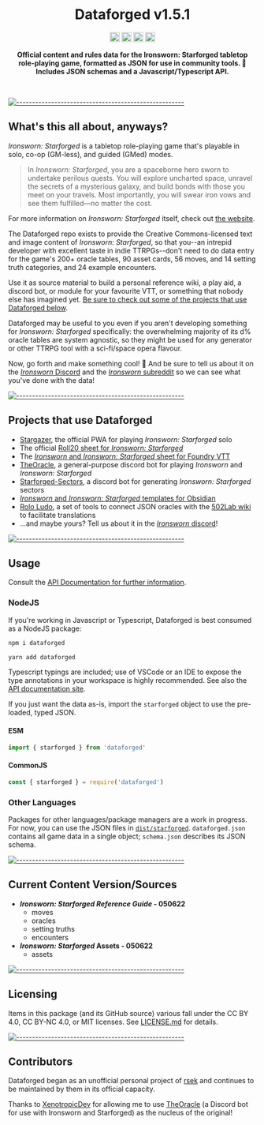 <!-- ⚠️ This README has been generated from the file(s) "./src/templates/blueprint.md" ⚠️--><h1 align="center">Dataforged v1.5.1</h1>
<p align="center">
		<a href="https://www.npmjs.com/package/dataforged"><img alt="undefined" src="https://img.shields.io/npm/v/dataforged?logo=npm" height="20"/></a>
<a href="https://www.npmjs.com/package/dataforged"><img alt="undefined" src="https://img.shields.io/npm/dm/dataforged?logo=npm" height="20"/></a>
<a href="https://discordapp.com/invite/6QMvmJb"><img alt="Join the Ironsworn Discord" src="https://img.shields.io/discord/437120373436186625?color=%235865F2&label=Ironsworn%20Discord&logo=discord&logoColor=white" height="20"/></a>
<a href="https://www.reddit.com/r/Ironsworn/"><img alt="Visit the r/Ironsworn subreddit" src="https://img.shields.io/reddit/subreddit-subscribers/ironsworn?style=social" height="20"/></a>
	</p>

<p align="center">
  <b>Official content and rules data for the Ironsworn: Starforged tabletop role-playing game, formatted as JSON for use in community tools. 🚀 Includes JSON schemas and a Javascript/Typescript API.</b></br>
  <sub><sub>
</p>

<br />



[![-----------------------------------------------------](https://raw.githubusercontent.com/andreasbm/readme/master/assets/lines/cloudy.png)](#whats-this-all-about-anyways)

## What's this all about, anyways?

*Ironsworn: Starforged* is a tabletop role-playing game that's playable in solo, co-op (GM-less), and guided (GMed) modes.

> In *Ironsworn: Starforged*, you are a spaceborne hero sworn to undertake perilous quests. You will explore uncharted space, unravel the secrets of a mysterious galaxy, and build bonds with those you meet on your travels. Most importantly, you will swear iron vows and see them fulfilled—no matter the cost.

For more information on *Ironsworn: Starforged* itself, check out [the website](https://getstarforged.com/).

The Dataforged repo exists to provide the Creative Commons-licensed text and image content of *Ironsworn: Starforged*, so that you--an intrepid developer with excellent taste in indie TTRPGs--don't need to do data entry for the game's 200+ oracle tables, 90 asset cards, 56 moves, and 14 setting truth categories, and 24 example encounters.

Use it as source material to build a personal reference wiki, a play aid, a discord bot, or module for your favourite VTT, or something that nobody else has imagined yet. [Be sure to check out some of the projects that use Dataforged below](#projects-that-use-dataforged).

Dataforged may be useful to you even if you aren't developing something for *Ironsworn: Starforged* specifically: the overwhelming majority of its d% oracle tables are system agnostic, so they might be used for any generator or other TTRPG tool with a sci-fi/space opera flavour.

Now, go forth and make something cool! 🚀 And be sure to tell us about it on the [*Ironsworn* Discord](https://discordapp.com/invite/6QMvmJb) and the [*Ironsworn* subreddit](https://www.reddit.com/r/Ironsworn/) so we can see what you've done with the data!


[![-----------------------------------------------------](https://raw.githubusercontent.com/andreasbm/readme/master/assets/lines/cloudy.png)](#projects-that-use-dataforged)

## Projects that use Dataforged

* [Stargazer](https://nboughton.uk/apps/stargazer/), the official PWA for playing *Ironsworn: Starforged* solo
* The official [Roll20 sheet for *Ironsworn: Starforged*](https://github.com/aureyia/roll20-character-sheets)
* The [*Ironsworn* and *Ironsworn: Starforged* sheet for Foundry VTT](https://github.com/ben/foundry-ironsworn)
* [TheOracle](https://github.com/XenotropicDev/TheOracle), a general-purpose discord bot for playing *Ironsworn* and *Ironsworn: Starforged*
* [Starforged-Sectors](https://github.com/Ferretsroq/Starforged-Sectors), a discord bot for generating *Ironsworn: Starforged* sectors
* [*Ironsworn* and *Ironsworn: Starforged* templates for Obsidian](https://github.com/grimborg/obsidian-ironsworn)
* [Rolo Ludo](https://code.tupale.co/Offray/RoloLudo),  a set of tools to connect JSON oracles with the [502Lab wiki](https://mutabit.com/repos.fossil/502Lab/uv/wiki/502Lab.html) to facilitate translations
* ...and maybe yours? Tell us about it in the [*Ironsworn* discord](https://discordapp.com/invite/6QMvmJb)!


[![-----------------------------------------------------](https://raw.githubusercontent.com/andreasbm/readme/master/assets/lines/cloudy.png)](#usage)

## Usage

Consult the [API Documentation for further information](https://rsek.github.io/dataforged).

### NodeJS
If you're working in Javascript or Typescript, Dataforged is best consumed as a NodeJS package:
```bash
npm i dataforged
```
```bash
yarn add dataforged
```
Typescript typings are included; use of VSCode or an IDE to expose the type annotations in your workspace is highly recommended. See also the [API documentation site](https://rsek.github.io/dataforged).

If you just want the data as-is, import the `starforged` object to use the pre-loaded, typed JSON.

#### ESM

```javascript
import { starforged } from 'dataforged'
```

#### CommonJS

```javascript
const { starforged } = require('dataforged')
```

### Other Languages
Packages for other languages/package managers are a work in progress. For now, you can use the JSON files in  [`dist/starforged`](dist/starforged). `dataforged.json` contains all game data in a single object; `schema.json` describes its JSON schema.


[![-----------------------------------------------------](https://raw.githubusercontent.com/andreasbm/readme/master/assets/lines/cloudy.png)](#current-content-versionsources)

## Current Content Version/Sources

* ***Ironsworn: Starforged Reference Guide* - 050622**
  * moves
  * oracles
  * setting truths
  * encounters
* ***Ironsworn: Starforged* Assets - 050622**
  * assets


[![-----------------------------------------------------](https://raw.githubusercontent.com/andreasbm/readme/master/assets/lines/cloudy.png)](#licensing)

## Licensing

Items in this package (and its GitHub source) various fall under the CC BY 4.0, CC BY-NC 4.0, or MIT licenses. See [LICENSE.md](LICENSE.md) for details.


[![-----------------------------------------------------](https://raw.githubusercontent.com/andreasbm/readme/master/assets/lines/cloudy.png)](#contributors)

## Contributors

Dataforged began as an unofficial personal project of [rsek](https://github.com/rsek) and continues to be maintained by them in its official capacity.

Thanks to [XenotropicDev](https://github.com/XenotropicDev) for allowing me to use [TheOracle](https://github.com/XenotropicDev/TheOracle) (a Discord bot for use with Ironsworn and Starforged) as the nucleus of the original!
